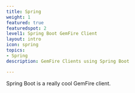 ```yaml
---
title: Spring
weight: 1
featured: true
featuredspot: 2
level1: Spring Boot GemFire Client
layout: intro
icon: spring
topics:
- Spring
description: GemFire Clients using Spring Boot

---
```

Spring Boot is a really cool GemFire client.